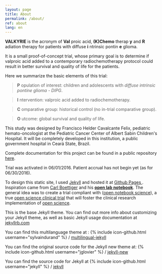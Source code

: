 ```yaml
---
layout: page
title: About
permalink: /about/
ref: about
lang: en
---
```


**VALKYRIE** is the acronym of **Val** proic acid, **(K)Chemo** therap **y** and **R** adiation therapy for patients with diffuse **i** ntrinsic pontin **e** glioma.

It is a small proof-of-concept trial, whose primary goal is to determine if valproic acid added to a contemporary radiochemotherapy protocol could result in better survival and quality of life for the patients.

Here we summarize the basic elements of this trial:

> **P** opulation of interest: children and adolescents with *diffuse intrinsic pontine glioma - DIPG*.

> **I** ntervention: valproic acid added to radiochemotherapy.

> **C** omparative group: historical control (no in-trial comparative group).

> **O** utcome: global survival and quality of life.

This study was designed by Francisco Helder Cavalcante Felix, pediatric hemato-oncologist at the Pediatric Cancer Center of Albert Sabin Children's Hospital. It will be completely developed in this institution, a public government hospital in Ceará State, Brazil.

Complete documentation for this project can be found in a public repository [here](http://github.com/fhcflx/valkyrie/).

Trial was activated in 06/01/2016. Patient accrual has not begin yet (as for 06/30/2016).

To design this static site, I used [Jekyll](https://jekyllrb.com) and hosted it at [Github Pages ](https://pages.github.com/) . Inspiration came from [Carl Boettiger](http://www.carlboettiger.info/index.html) and his [**open lab notebook**](http://www.carlboettiger.info/2012/09/28/Welcome-to-my-lab-notebook.html). The general idea was to create a trial compliant with ([open notebook science](https://en.wikipedia.org/wiki/Open_notebook_science)), a true [open science clinical trial](https://github.com/fhcflx/valkyrie) that will foster the clinical research implementation of [open science](https://en.wikipedia.org/wiki/Open_science).

This is the base Jekyll theme. You can find out more info about customizing your Jekyll theme, as well as basic Jekyll usage documentation at [jekyllrb.com](http://jekyllrb.com/)

You can find this multilanguage theme at :
{% include icon-github.html username="sylvaindurand" %} /
[multilingual-jekyll](https://github.com/sylvaindurand/multilingual-jekyll)

You can find the original source code for the Jekyll new theme at:
{% include icon-github.html username="jglovier" %} /
[jekyll-new](https://github.com/jglovier/jekyll-new)

You can find the source code for Jekyll at
{% include icon-github.html username="jekyll" %} /
[jekyll](https://github.com/jekyll/jekyll)
